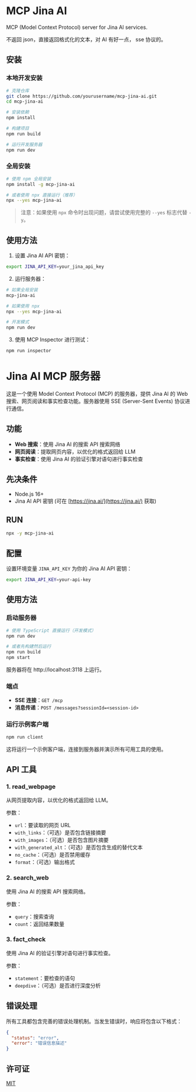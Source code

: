 # MCP Jina AI

MCP (Model Context Protocol) server for Jina AI services.

不返回 json，直接返回格式化的文本，对 AI 有好一点， sse 协议的。

## 安装

### 本地开发安装

```bash
# 克隆仓库
git clone https://github.com/yourusername/mcp-jina-ai.git
cd mcp-jina-ai

# 安装依赖
npm install

# 构建项目
npm run build

# 运行开发服务器
npm run dev
```

### 全局安装

```bash
# 使用 npm 全局安装
npm install -g mcp-jina-ai

# 或者使用 npx 直接运行（推荐）
npx --yes mcp-jina-ai
```

> 注意：如果使用 `npx` 命令时出现问题，请尝试使用完整的 `--yes` 标志代替 `-y`。

## 使用方法

1. 设置 Jina AI API 密钥：

```bash
export JINA_API_KEY=your_jina_api_key
```

2. 运行服务器：

```bash
# 如果全局安装
mcp-jina-ai

# 如果使用 npx
npx --yes mcp-jina-ai

# 开发模式
npm run dev
```

3. 使用 MCP Inspector 进行测试：

```bash
npm run inspector
```

# Jina AI MCP 服务器

这是一个使用 Model Context Protocol (MCP) 的服务器，提供 Jina AI 的 Web 搜索、网页阅读和事实检查功能。服务器使用 SSE (Server-Sent Events) 协议进行通信。

## 功能

- **Web 搜索**：使用 Jina AI 的搜索 API 搜索网络
- **网页阅读**：提取网页内容，以优化的格式返回给 LLM
- **事实检查**：使用 Jina AI 的验证引擎对语句进行事实检查

## 先决条件

- Node.js 16+
- Jina AI API 密钥 (可在 [https://jina.ai/](https://jina.ai/) 获取)

## RUN
```bash
npx -y mcp-jina-ai
```

## 配置

设置环境变量 `JINA_API_KEY` 为你的 Jina AI API 密钥：

```bash
export JINA_API_KEY=your-api-key
```

## 使用方法

### 启动服务器

```bash
# 使用 TypeScript 直接运行（开发模式）
npm run dev

# 或者先构建然后运行
npm run build
npm start
```

服务器将在 http://localhost:3118 上运行。

### 端点

- **SSE 连接**：`GET /mcp`
- **消息传递**：`POST /messages?sessionId=<session-id>`

### 运行示例客户端

```bash
npm run client
```

这将运行一个示例客户端，连接到服务器并演示所有可用工具的使用。

## API 工具

### 1. read_webpage

从网页提取内容，以优化的格式返回给 LLM。

参数：
- `url`：要读取的网页 URL
- `with_links`：（可选）是否包含链接摘要
- `with_images`：（可选）是否包含图片摘要
- `with_generated_alt`：（可选）是否包含生成的替代文本
- `no_cache`：（可选）是否禁用缓存
- `format`：（可选）输出格式

### 2. search_web

使用 Jina AI 的搜索 API 搜索网络。

参数：
- `query`：搜索查询
- `count`：返回结果数量

### 3. fact_check

使用 Jina AI 的验证引擎对语句进行事实检查。

参数：
- `statement`：要检查的语句
- `deepdive`：（可选）是否进行深度分析

## 错误处理

所有工具都包含完善的错误处理机制。当发生错误时，响应将包含以下格式：

```json
{
  "status": "error",
  "error": "错误信息描述"
}
```

## 许可证

[MIT](LICENSE)